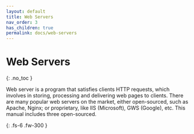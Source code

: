 ```yaml
---
layout: default
title: Web Servers
nav_order: 3
has_children: true
permalink: docs/web-servers
---
```


# Web Servers
{: .no_toc }

Web server is a program that satisfies clients HTTP requests, which involves in storing, processing and delivering web pages to clients. There are many popular web servers on the market, either open-sourced, such as Apache, Nginx; or proprietary, like IIS (Microsoft), GWS (Google), etc. This manual includes three open-sourced.

{: .fs-6 .fw-300 }